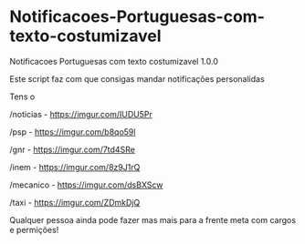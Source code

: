 # Notificacoes-Portuguesas-com-texto-costumizavel
Notificacoes Portuguesas com texto costumizavel 1.0.0


Este script faz com que consigas mandar notificações personalidas

Tens o 

/noticias - https://imgur.com/IUDU5Pr


/psp - https://imgur.com/b8qo59l


/gnr - https://imgur.com/7td4SRe


/inem - https://imgur.com/8z9J1rQ


/mecanico - https://imgur.com/dsBXScw


/taxi - https://imgur.com/ZDmkDjQ


Qualquer pessoa ainda pode fazer mas mais para a frente meta com cargos e permições!
